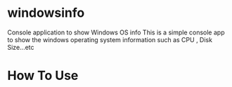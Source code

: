 # windowsinfo
Console application to show Windows OS info
This is a simple console app to show the windows operating system information such as CPU , Disk Size...etc
# How To Use


